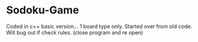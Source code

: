 # Sodoku-Game
Coded in c++ basic version... 1 board type only. Started over from old code. Will bug out if check rules. (close program and re open)
